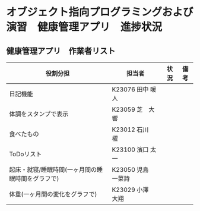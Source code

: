 # オブジェクト指向プログラミングおよび演習　健康管理アプリ　進捗状況

## 健康管理アプリ　作業者リスト

| 役割分担 | 担当者 | 状況 | 備考 |
| -------------- | -------------- | ----------- | -------------------------------------- |
| 日記機能 | K23076 田中 暖人 |  |  |
| 体調をスタンプで表示 | K23059 芝　大響 |  |  |
| 食べたもの | K23012 石川　櫂 |  |  |
| ToDoリスト | K23100 濱口 太一 |  |  |
| 起床・就寝/睡眠時間(一ヶ月間の睡眠時間をグラフで) | K23050 児島　一菜詩 |  |  |
| 体重(一ヶ月間の変化をグラフで) | K23029 小澤　大翔 |  |  |
